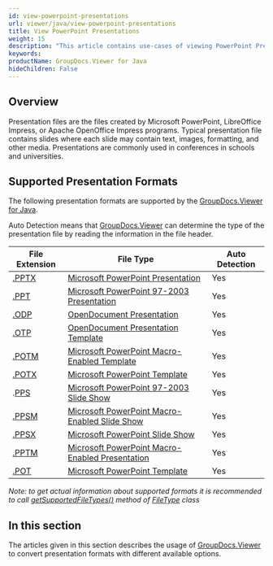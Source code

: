 ```yaml
---
id: view-powerpoint-presentations
url: viewer/java/view-powerpoint-presentations
title: View PowerPoint Presentations
weight: 15
description: "This article contains use-cases of viewing PowerPoint Presentations with GroupDocs.Viewer within your Java applications."
keywords: 
productName: GroupDocs.Viewer for Java
hideChildren: False
---
```

## Overview

Presentation files are the files created by Microsoft PowerPoint, LibreOffice Impress, or Apache OpenOffice Impress programs. Typical presentation file contains slides where each slide may contain text, images, formatting, and other media. Presentations are commonly used in conferences in schools and universities.

## Supported Presentation Formats

The following presentation formats are supported by the [GroupDocs.Viewer for Java](https://products.groupdocs.com/viewer/java). 

Auto Detection means that [GroupDocs.Viewer](https://products.groupdocs.com/viewer) can determine the type of the presentation file by reading the information in the file header.

| File Extension | File Type | Auto Detection |
| --- | --- | --- |
| [.PPTX](https://wiki.fileformat.com/presentation/pptx/) | [Microsoft PowerPoint Presentation](https://wiki.fileformat.com/presentation/pptx/) | Yes |
| [.PPT](https://wiki.fileformat.com/presentation/ppt/) | [Microsoft PowerPoint 97-2003 Presentation](https://wiki.fileformat.com/presentation/ppt/) | Yes |
| [.ODP](https://wiki.fileformat.com/presentation/odp) | [OpenDocument Presentation](https://wiki.fileformat.com/presentation/odp) | Yes |
| [.OTP](https://wiki.fileformat.com/presentation/otp) | [OpenDocument Presentation Template](https://wiki.fileformat.com/presentation/otp) | Yes |
| [.POTM](https://wiki.fileformat.com/presentation/potm) | [Microsoft PowerPoint Macro-Enabled Template](https://wiki.fileformat.com/presentation/potm) | Yes |
| [.POTX](https://wiki.fileformat.com/presentation/potx) | [Microsoft PowerPoint Template](https://wiki.fileformat.com/presentation/potx) | Yes |
| .[PPS](https://wiki.fileformat.com/presentation/pps) | [Microsoft PowerPoint 97-2003 Slide Show](https://wiki.fileformat.com/presentation/pps) | Yes |
| [.PPSM](https://wiki.fileformat.com/presentation/ppsm) | [Microsoft PowerPoint Macro-Enabled Slide Show](https://wiki.fileformat.com/presentation/ppsm) | Yes |
| [.PPSX](https://wiki.fileformat.com/presentation/ppsx) | [Microsoft PowerPoint Slide Show](https://wiki.fileformat.com/presentation/ppsx) | Yes |
| [.PPTM](https://wiki.fileformat.com/presentation/pptm) | [Microsoft PowerPoint Macro-Enabled Presentation](https://wiki.fileformat.com/presentation/pptm) | Yes |
| [.POT](https://wiki.fileformat.com/presentation/pot) | [Microsoft PowerPoint Template](https://wiki.fileformat.com/presentation/pot) | Yes |

*Note:* _to get actual information about supported formats it is recommended to call [getSupportedFileTypes()](https://apireference.groupdocs.com/viewer/java/com.groupdocs.viewer/FileType#getSupportedFileTypes()) method of [FileType](https://apireference.groupdocs.com/viewer/java/com.groupdocs.viewer/FileType) class_

## In this section

The articles given in this section describes the usage of [GroupDocs.Viewer](https://products.groupdocs.com/viewer) to convert presentation formats with different available options.
